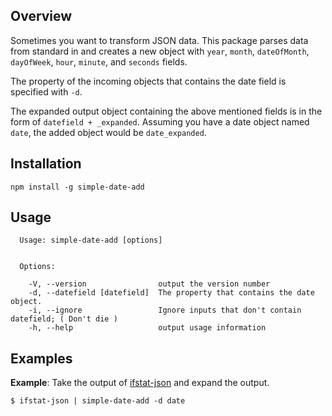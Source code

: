## Overview

Sometimes you want to transform JSON data. This package parses data from standard in and creates a new object with `year`, `month`, `dateOfMonth`, `dayOfWeek`, `hour`, `minute`, and `seconds` fields.

The property of the incoming objects that contains the date field is specified with `-d`.

The expanded output object containing the above mentioned fields is in the form of `datefield + _expanded`. Assuming you have a date object named `date`, the added object would be `date_expanded`.

## Installation

```
npm install -g simple-date-add
```

## Usage

```
  Usage: simple-date-add [options]


  Options:

    -V, --version                output the version number
    -d, --datefield [datefield]  The property that contains the date object.
    -i, --ignore                 Ignore inputs that don't contain datefield; ( Don't die )
    -h, --help                   output usage information
```

## Examples

**Example**: Take the output of [ifstat-json](https://github.com/robertkeizer/ifstat-json) and expand the output.
```
$ ifstat-json | simple-date-add -d date
```
